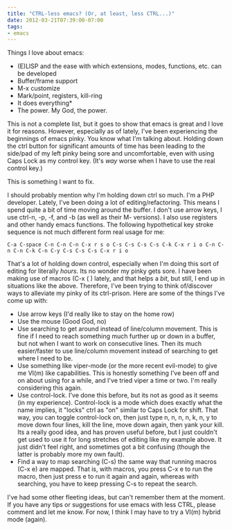 ```yaml
---
title: "CTRL-less emacs? (Or, at least, less CTRL...)"
date: 2012-03-21T07:39:00-07:00
tags:
- emacs
---
```

Things I love about emacs:

* (E)LISP and the ease with which extensions, modes, functions, etc. can be developed
* Buffer/frame support
* M-x customize
* Mark/point, registers, kill-ring
* It does everything*
* The power. My God, the power.

This is not a complete list, but it goes to show that emacs is great and I love it for reasons. However, especially as of lately, I've been experiencing the beginnings of emacs pinky. You know what I'm talking about. Holding down the ctrl button for significant amounts of time has been leading to the side/pad of my left pinky being sore and uncomfortable, even with using Caps Lock as my control key. (It's *way* worse when I have to use the real control key.)

This is something I want to fix.
<!--more-->
I should probably mention why I'm holding down ctrl so much. I'm a PHP developer. Lately, I've been doing a lot of editing/refactoring. This means I spend quite a bit of time moving around the buffer. I don't use arrow keys, I use ctrl-n, -p, -f, and -b (as well as their M- versions). I also use registers and other handy emacs functions. The following hypothetical key stroke sequence is not much different form real usage for me:

```
C-a C-space C-n C-n C-n C-x r s o C-s C-s C-s C-s C-k C-x r i o C-n C-n C-n C-k C-n C-y C-s C-s C-s C-x r i o
```

That's a lot of holding down control, especially when I'm doing this sort of editing for literally *hours*. Its no wonder my pinky gets sore. I have been making use of macros (C-x ( ) lately, and that helps a *bit*, but still, I end up in situations like the above. Therefore, I've been trying to think of/discover ways to alleviate my pinky of its ctrl-prison. Here are some of the things I've come up with:

* Use arrow keys (I'd really like to stay on the home row)
* Use the mouse (Good God, no)
* Use searching to get around instead of line/column movement. This is fine if I need to reach something much further up or down in a buffer, but not when I want to work on consecutive lines. Then its much easier/faster to use line/column movement instead of searching to get where I need to be.
* Use something like viper-mode (or the more recent evil-mode) to give me VI(m) like capabilities. This is honestly something I've been off and on about using for a while, and I've tried viper a time or two. I'm really considering this again.
* Use control-lock. I've done this before, but its not as good as it seems (in my experience). Control-lock is a mode which does exactly what the name implies, it "locks" ctrl as "on" similar to Caps Lock for shift. That way, you can toggle control-lock on, then just type n, n, n, n, k, n, y to move down four lines, kill the line, move down again, then yank your kill. Its a really good idea, and has proven useful before, but I just couldn't get used to use it for long stretches of editing like my example above. It just didn't feel right, and sometimes got a bit confusing (though the latter is probably more my own fault).
* Find a way to map searching (C-s) the same way that running macros (C-x e) are mapped. That is, with macros, you press C-x e to run the macro, then just press e to run it again and again, whereas with searching, you have to keep pressing C-s to repeat the search.

I've had some other fleeting ideas, but can't remember them at the moment. If you have any tips or suggestions for use emacs with less CTRL, please comment and let me know. For now, I think I may have to try a VI(m) hybrid mode (again).
